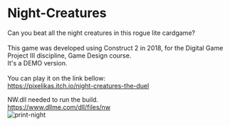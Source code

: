 # Night-Creatures
Can you beat all the night creatures in this rogue lite cardgame?<br><br>
This game was developed using Construct 2 in 2018, for the Digital Game Project III discipline, Game Design course.<br>
It's a DEMO version.<br><br>
You can play it on the link bellow:<br>
https://pixelikas.itch.io/night-creatures-the-duel<br>

NW.dll needed to run the build.<br>
https://www.dllme.com/dll/files/nw
<br>
![print-night](https://github.com/Pixelikas/Night-Creatures/assets/67108278/ddadf080-ecdb-433d-ac67-6817fbb863cb)


